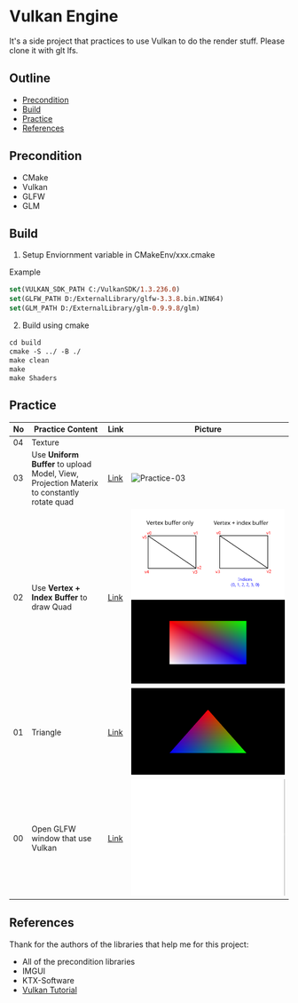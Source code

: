 # Vulkan Engine
It's a side project that practices to use Vulkan to do the render stuff. Please clone it with glt lfs.
## Outline
* [Precondition](#Precondition)
* [Build](#Build)
* [Practice](#Practice)
* [References](#References)
## Precondition
* CMake
* Vulkan
* GLFW
* GLM

## Build
1. Setup Enviornment variable in CMakeEnv/xxx.cmake

Example
```CMake
set(VULKAN_SDK_PATH C:/VulkanSDK/1.3.236.0)
set(GLFW_PATH D:/ExternalLibrary/glfw-3.3.8.bin.WIN64)
set(GLM_PATH D:/ExternalLibrary/glm-0.9.9.8/glm)
```

2. Build using cmake

```CMD
cd build
cmake -S ../ -B ./
make clean
make
make Shaders
```

## Practice
No | Practice Content | Link | Picture
---|---|---|---
04 | Texture | 
03 | Use **Uniform Buffer** to upload Model, View, Projection Materix to constantly rotate quad | [Link](https://github.com/Darkgrouptw/VulkanEngine/tree/Practice/03) | ![Practice-03](Images/Practice/03.gif)
02 | Use **Vertex + Index Buffer** to draw Quad | [Link](https://github.com/Darkgrouptw/VulkanEngine/tree/Practice/02) | ![StageIndex](Images/Practice/02a.svg)![Result](Images/Practice/02b.png)
01 | Triangle | [Link](https://github.com/Darkgrouptw/VulkanEngine/tree/Practice/01) | ![Practice-01](Images/Practice/01.png)
00 | Open GLFW window that use Vulkan | [Link](https://github.com/Darkgrouptw/VulkanEngine/tree/Practice/00) | ![Practice-00](Images/Practice/00.png)

## References
Thank for the authors of the libraries that help me for this project:
* All of the precondition libraries
* IMGUI
* KTX-Software
* [Vulkan Tutorial](https://vulkan-tutorial.com/)